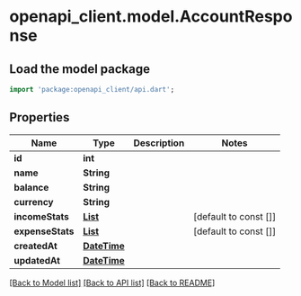 # openapi_client.model.AccountResponse

## Load the model package
```dart
import 'package:openapi_client/api.dart';
```

## Properties
Name | Type | Description | Notes
------------ | ------------- | ------------- | -------------
**id** | **int** |  | 
**name** | **String** |  | 
**balance** | **String** |  | 
**currency** | **String** |  | 
**incomeStats** | [**List<StatItem>**](StatItem.md) |  | [default to const []]
**expenseStats** | [**List<StatItem>**](StatItem.md) |  | [default to const []]
**createdAt** | [**DateTime**](DateTime.md) |  | 
**updatedAt** | [**DateTime**](DateTime.md) |  | 

[[Back to Model list]](../README.md#documentation-for-models) [[Back to API list]](../README.md#documentation-for-api-endpoints) [[Back to README]](../README.md)


